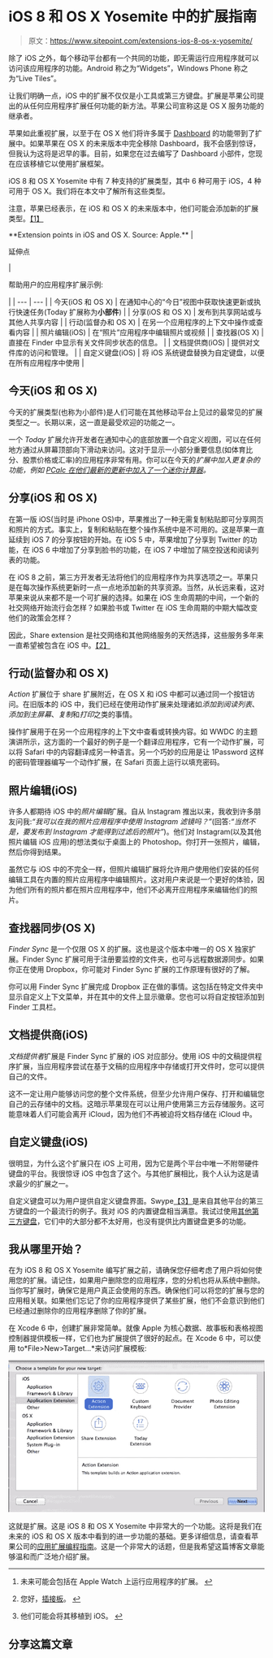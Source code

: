 # iOS 8 和 OS X Yosemite 中的扩展指南

> 原文：<https://www.sitepoint.com/extensions-ios-8-os-x-yosemite/>

除了 iOS 之外，每个移动平台都有一个共同的功能，即无需运行应用程序就可以访问该应用程序的功能。Android 称之为“Widgets”，Windows Phone 称之为“Live Tiles”。

让我们明确一点，iOS 中的扩展不仅仅是小工具或第三方键盘。扩展是苹果公司提出的从任何应用程序扩展任何功能的新方法。苹果公司宣称这是 OS X 服务功能的继承者。

苹果如此重视扩展，以至于在 OS X 他们将许多属于 [Dashboard](https://www.apple.com/downloads/dashboard/) 的功能带到了扩展中。如果苹果在 OS X 的未来版本中完全移除 Dashboard，我不会感到惊讶，但我认为这将是迟早的事。目前，如果您在过去编写了 Dashboard 小部件，您现在应该移植它以使用扩展框架。

iOS 8 和 OS X Yosemite 中有 7 种支持的扩展类型，其中 6 种可用于 iOS，4 种可用于 OS X。我们将在本文中了解所有这些类型。

注意，苹果已经表示，在 iOS 和 OS X 的未来版本中，他们可能会添加新的扩展类型。[【1】](#fn:1 "see footnote")

<caption class="tablecaption">**Extension points in iOS and OS X. Source: Apple.**</caption>
| 

延伸点

 | 

帮助用户的应用程序扩展示例:

 |
| --- | --- |
| 今天(iOS 和 OS X) | 在通知中心的“今日”视图中获取快速更新或执行快速任务(Today 扩展称为**小部件**) |
| 分享(iOS 和 OS X) | 发布到共享网站或与其他人共享内容 |
| 行动(监督办和 OS X) | 在另一个应用程序的上下文中操作或查看内容 |
| 照片编辑(iOS) | 在“照片”应用程序中编辑照片或视频 |
| 查找器(OS X) | 直接在 Finder 中显示有关文件同步状态的信息。 |
| 文档提供商(iOS) | 提供对文件库的访问和管理。 |
| 自定义键盘(iOS) | 将 iOS 系统键盘替换为自定键盘，以便在所有应用程序中使用 |

## 今天(iOS 和 OS X)

今天的扩展类型(也称为小部件)是人们可能在其他移动平台上见过的最常见的扩展类型之一。长期以来，这一直是最受欢迎的功能之一。

一个 *Today* 扩展允许开发者在通知中心的底部放置一个自定义视图，可以在任何地方通过从屏幕顶部向下滑动来访问。这对于显示一小部分重要信息(如体育比分、股票价格或汇率)的应用程序非常有用。你可以在今天的*扩展中加入更复杂的功能，例如 [PCalc 在他们最新的更新中加入了一个迷你计算器](http://www.imore.com/pcalc-33-brings-support-extensions-iphone-6-and-more)。*

## 分享(iOS 和 OS X)

在第一版 iOS(当时是 iPhone OS)中，苹果推出了一种无需复制粘贴即可分享网页和照片的方式。事实上，复制和粘贴在整个操作系统中是不可用的。这是苹果一直延续到 iOS 7 的分享按钮的开始。在 iOS 5 中，苹果增加了分享到 Twitter 的功能，在 iOS 6 中增加了分享到脸书的功能，在 iOS 7 中增加了隔空投送和阅读列表的功能。

在 iOS 8 之前，第三方开发者无法将他们的应用程序作为共享选项之一。苹果只是在每次操作系统更新时一点一点地添加新的共享资源。当然，从长远来看，这对苹果来说从来都不是一个可扩展的选择。如果在 iOS 生命周期的中间，一个新的社交网络开始流行会怎样？如果脸书或 Twitter 在 iOS 生命周期的中期大幅改变他们的政策会怎样？

因此，Share extension 是社交网络和其他网络服务的天然选择，这些服务多年来一直希望被包含在 iOS 中。[【2】](#fn:2 "see footnote")

## 行动(监督办和 OS X)

*Action* 扩展位于 share 扩展附近，在 OS X 和 iOS 中都可以通过同一个按钮访问。在旧版本的 iOS 中，我们已经在使用动作扩展来处理诸如*添加到阅读列表*、*添加到主屏幕*、*复制*和*打印*之类的事情。

操作扩展用于在另一个应用程序的上下文中查看或转换内容。如 WWDC 的主题演讲所示，这方面的一个最好的例子是一个翻译应用程序，它有一个动作扩展，可以将 Safari 中的内容翻译成另一种语言。另一个巧妙的应用是让 1Password 这样的密码管理器编写一个动作扩展，在 Safari 页面上运行以填充密码。

## 照片编辑(iOS)

许多人都期待 iOS 中的*照片编辑*扩展。自从 Instagram 推出以来，我收到许多朋友问我:*“我可以在我的照片应用程序中使用 Instagram 滤镜吗？”*(回答:*“当然不是，要发布到 Instagram 才能得到过滤后的照片”*)。他们对 Instagram(以及其他照片编辑 iOS 应用)的想法类似于桌面上的 Photoshop。你打开一张照片，编辑，然后你得到结果。

虽然它与 iOS 中的不完全一样，但照片编辑扩展将允许用户使用他们安装的任何编辑工具在内置的照片应用程序中编辑照片。这对用户来说是一个更好的体验，因为他们所有的照片都在照片应用程序中，他们不必离开应用程序来编辑他们的照片。

## 查找器同步(OS X)

*Finder Sync* 是一个仅限 OS X 的扩展。这也是这个版本中唯一的 OS X 独家扩展。Finder Sync 扩展可用于注册要监控的文件夹，也可与远程数据源同步。如果你正在使用 Dropbox，你可能对 Finder Sync 扩展的工作原理有很好的了解。

你可以用 Finder Sync 扩展完成 Dropbox 正在做的事情。这包括在特定文件夹中显示自定义上下文菜单，并在其中的文件上显示徽章。您也可以将自定按钮添加到 Finder 工具栏。

## 文档提供商(iOS)

*文档提供者*扩展是 Finder Sync 扩展的 iOS 对应部分。使用 iOS 中的文稿提供程序扩展，当应用程序尝试在基于文稿的应用程序中存储或打开文件时，您可以提供自己的文件。

这不一定让用户能够访问您的整个文件系统，但至少允许用户保存、打开和编辑您自己的云存储中的文档。这暗示苹果现在可以让用户使用第三方云存储服务。这可能意味着人们可能会离开 iCloud，因为他们不再被迫将文档存储在 iCloud 中。

## 自定义键盘(iOS)

很明显，为什么这个扩展只在 iOS 上可用，因为它是两个平台中唯一不附带硬件键盘的平台。我很惊讶 iOS 中包含了这个。与其他扩展相比，我个人认为这是请求最少的扩展之一。

自定义键盘可以为用户提供自定义键盘界面。Swype[【3】](#fn:3 "see footnote")是来自其他平台的第三方键盘的一个最流行的例子。我对 iOS 的内置键盘相当满意。我试过使用[其他第三方键盘](http://jormy.com/hipjot/)，它们中的大部分都不太好用，也没有提供比内置键盘更多的功能。

## 我从哪里开始？

在为 iOS 8 和 OS X Yosemite 编写扩展之前，请确保您仔细考虑了用户将如何使用您的扩展。请记住，如果用户删除您的应用程序，您的分机也将从系统中删除。当你写扩展时，确保它是用户真正会使用的东西。确保他们可以将您的扩展与您的应用相关联。如果他们忘记了你的应用程序提供了某些扩展，他们不会意识到他们已经通过删除你的应用程序删除了你的扩展。

在 Xcode 6 中，创建扩展非常简单。就像 Apple 为核心数据、故事板和表格视图控制器提供模板一样，它们也为扩展提供了很好的起点。在 Xcode 6 中，可以使用 to*File>New>Target…*来访问扩展模板:

![Creating an extension in Xcode 6](img/2aa0d982f918dd237118364d2d8064e4.png)

这就是扩展。这是 iOS 8 和 OS X Yosemite 中非常大的一个功能。这将是我们在未来的 iOS 和 OS X 版本中看到的进一步功能的基础。更多详细信息，请查看苹果公司的[应用扩展编程指南](https://developer.apple.com/library/prerelease/ios/documentation/General/Conceptual/ExtensibilityPG/index.html)。这是一个非常大的话题，但是我希望这篇博客文章能够温和而广泛地介绍扩展。

* * *

1.  未来可能会包括在 Apple Watch 上运行应用程序的扩展。 [↩](#fnref:1 "return to article")

2.  您好，[插接板](https://pinboard.in)。 [↩](#fnref:2 "return to article")

3.  他们可能会将其移植到 iOS。 [↩](#fnref:3 "return to article")

## 分享这篇文章
